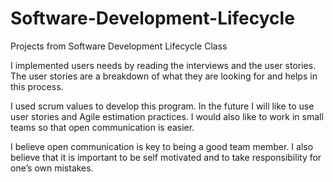 # Software-Development-Lifecycle
Projects from Software Development Lifecycle Class



I implemented users needs by reading the interviews and the user stories. The user stories are a breakdown of what they are looking for and helps in this process.

I used scrum values to develop this program. In the future I will like to use user stories and Agile estimation practices. I would also like to work in small teams so that open communication is easier. 

I believe open communication is key to being a good team member. I also believe that it is important to be self motivated and to take responsibility for one’s own mistakes.
